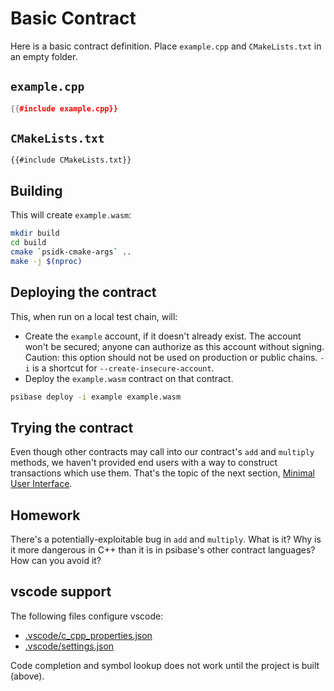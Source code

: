 # Basic Contract

Here is a basic contract definition. Place `example.cpp` and `CMakeLists.txt` in an empty folder.

## `example.cpp`

```cpp
{{#include example.cpp}}
```

## `CMakeLists.txt`

```
{{#include CMakeLists.txt}}
```

## Building

This will create `example.wasm`:

```sh
mkdir build
cd build
cmake `psidk-cmake-args` ..
make -j $(nproc)
```

## Deploying the contract

This, when run on a local test chain, will:

- Create the `example` account, if it doesn't already exist. The account won't be secured; anyone can authorize as this account without signing. Caution: this option should not be used on production or public chains. `-i` is a shortcut for `--create-insecure-account`.
- Deploy the `example.wasm` contract on that contract.

```sh
psibase deploy -i example example.wasm
```

## Trying the contract

Even though other contracts may call into our contract's `add` and `multiply` methods,
we haven't provided end users with a way to construct transactions which use them.
That's the topic of the next section, [Minimal User Interface](../minimal-ui/).

## Homework

There's a potentially-exploitable bug in `add` and `multiply`. What is it? Why is it
more dangerous in C++ than it is in psibase's other contract languages? How can
you avoid it?

## vscode support

The following files configure vscode:

- [.vscode/c_cpp_properties.json](.vscode/c_cpp_properties.json)
- [.vscode/settings.json](.vscode/settings.json)

Code completion and symbol lookup does not work until the project is built (above).

